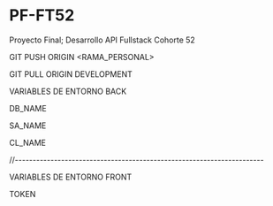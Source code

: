 # PF-FT52
Proyecto Final; Desarrollo API  Fullstack Cohorte 52

GIT PUSH ORIGIN <RAMA_PERSONAL>

GIT PULL ORIGIN DEVELOPMENT




VARIABLES DE ENTORNO BACK

DB_NAME

SA_NAME

CL_NAME


//----------------------------------------------------------------------

VARIABLES DE ENTORNO FRONT

TOKEN
